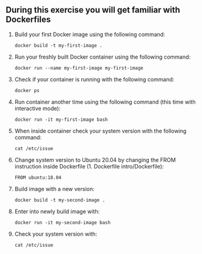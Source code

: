 ## During this exercise you will get familiar with Dockerfiles
1. Build your first Docker image using the following command:
    ```
    docker build -t my-first-image .
    ```
2. Run your freshly built Docker container using the following command:
    ```
    docker run --name my-first-image my-first-image 
    ```
3. Check if your container is running with the following command:
    ```
    docker ps
    ```
4. Run container another time using the following command (this time with interactive mode):
    ```
    docker run -it my-first-image bash
    ```
5. When inside container check your system version with the following command:
    ```
    cat /etc/issue
    ```
6. Change system version to Ubuntu 20.04 by changing the FROM instruction inside Dockerfile (1. Dockerfile intro/Dockerfile):
    ```
    FROM ubuntu:18.04
    ```
7. Build image with a new version:
    ```
    docker build -t my-second-image .
    ```
8. Enter into newly build image with:
    ```
    docker run -it my-second-image bash
    ``` 
9. Check your system version with:
    ```
    cat /etc/issue
    ```
